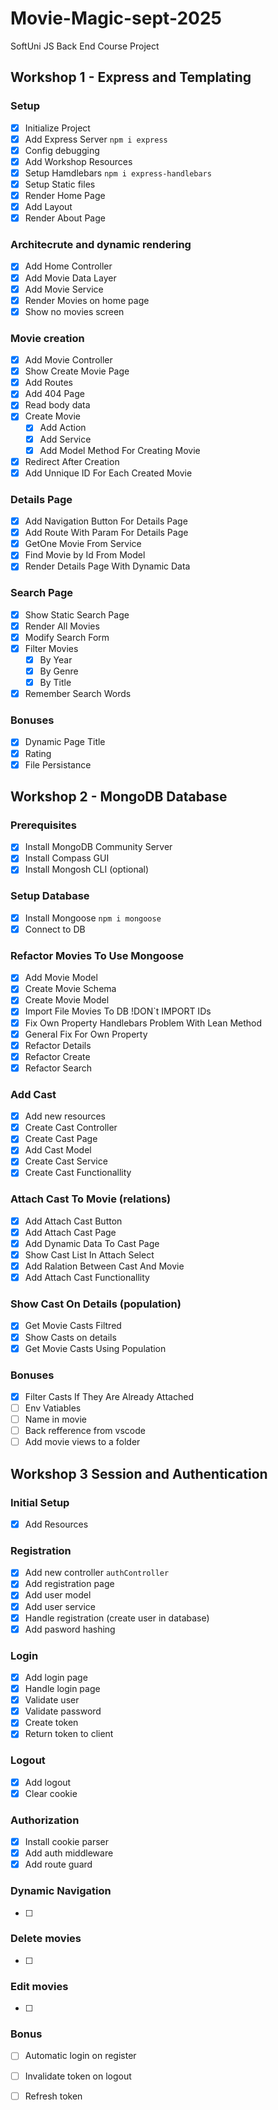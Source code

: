 # Movie-Magic-sept-2025
SoftUni JS Back End Course Project

## Workshop 1 - Express and Templating

### Setup
 - [x] Initialize Project
 - [x] Add Express Server `npm i express`
 - [x] Config debugging
 - [x] Add Workshop Resources
 - [x] Setup Hamdlebars `npm i express-handlebars` 
 - [x] Setup Static files
 - [x] Render Home Page
 - [x] Add Layout
 - [x] Render About Page

### Architecrute and dynamic rendering
 - [x] Add Home Controller
 - [x] Add Movie Data Layer
 - [x] Add Movie Service
 - [x] Render Movies on home page
 - [x] Show no movies screen
 
### Movie creation
 - [x] Add Movie Controller
 - [x] Show Create Movie Page
 - [x] Add Routes
 - [x] Add 404 Page
 - [x] Read body data
 - [x] Create Movie 
    - [x] Add Action
    - [x] Add Service
    - [x] Add Model Method For Creating Movie
 - [x] Redirect After Creation
 - [x] Add Unnique ID For Each Created Movie

### Details Page
 - [x] Add Navigation Button For Details Page
 - [x] Add Route With Param For Details Page
 - [x] GetOne Movie From Service
 - [x] Find Movie by Id From Model
 - [x] Render Details Page With Dynamic Data

### Search Page
 - [x] Show Static Search Page
 - [x] Render All Movies 
 - [x] Modify Search Form
 - [x] Filter Movies
   - [x] By Year
   - [x] By Genre
   - [x] By Title
 - [x] Remember Search Words

### Bonuses
 - [x] Dynamic Page Title
 - [x] Rating
 - [x] File Persistance

## Workshop 2 - MongoDB Database

### Prerequisites
 - [x] Install MongoDB Community Server
 - [x] Install Compass GUI
 - [x] Install Mongosh CLI (optional)

### Setup Database
 - [x] Install Mongoose `npm i mongoose`
 - [x] Connect to DB 

### Refactor Movies To Use Mongoose
 - [x] Add Movie Model
  - [x] Create Movie Schema
  - [x] Create Movie Model
 - [x] Import File Movies To DB !DON`t IMPORT IDs
 - [x] Fix Own Property Handlebars Problem With Lean Method
 - [x] General Fix For Own Property
 - [x] Refactor Details
 - [x] Refactor Create
 - [x] Refactor Search

### Add Cast
 - [x] Add new resources
 - [x] Create Cast Controller
 - [x] Create Cast Page
 - [x] Add Cast Model
 - [x] Create Cast Service
 - [x] Create Cast Functionallity

### Attach Cast To Movie (relations)
 - [x] Add Attach Cast Button
 - [x] Add Attach Cast Page
 - [x] Add Dynamic Data To Cast Page
 - [x] Show Cast List In Attach Select
 - [x] Add Ralation Between Cast And Movie
 - [x] Add Attach Cast Functionallity

### Show Cast On Details (population)
 - [x] Get Movie Casts Filtred
 - [x] Show Casts on details
 - [x] Get Movie Casts Using Population 
 
### Bonuses
 - [x] Filter Casts If They Are Already Attached 
 - [ ] Env Vatiables
 - [ ] Name in movie
 - [ ] Back refference from vscode
 - [ ] Add movie views to a folder

## Workshop 3 Session and Authentication

### Initial Setup
 - [x] Add Resources

### Registration
 - [x] Add new controller `authController`
 - [x] Add registration page
 - [x] Add user model
 - [x] Add user service
 - [x] Handle registration (create user in database)
 - [x] Add pasword hashing

### Login
 - [x] Add login page 
 - [x] Handle login page
  - [x] Validate user
  - [x] Validate password
  - [x] Create token
  - [x] Return token to client

### Logout
 - [x] Add logout
 - [x] Clear cookie

### Authorization
 - [x] Install cookie parser
 - [x] Add auth middleware 
 - [x] Add route guard

### Dynamic Navigation
 - [ ] 

### Delete movies
 - [ ] 

### Edit movies
 - [ ] 

### Bonus
 - [ ] Automatic login on register
 - [ ] Invalidate token on logout
 - [ ] Refresh token

